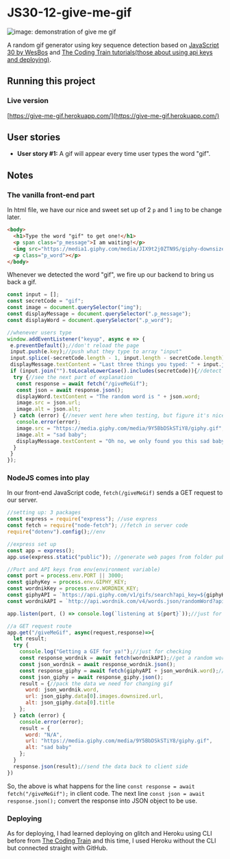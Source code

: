 # JS30-12-give-me-gif

![image: demonstration of give me gif](https://github.com/ming-yong/JS30-12-give-me-gif/blob/master/giveMeGif.gif)

A random gif generator using key sequence detection based on [JavaScript 30 by WesBos](https://github.com/wesbos/JavaScript30) and [The Coding Train tutorials(those about using api keys and deploying)](https://www.youtube.com/watch?v=Rz886HkV1j4).

## Running this project

### Live version
[https://give-me-gif.herokuapp.com/](https://give-me-gif.herokuapp.com/)

## User stories

- **User story #1:** A gif will appear every time user types the word "gif".

## Notes

### The vanilla front-end part

In html file, we have our nice and sweet set up of 2 `p` and 1 `img` to be change later.

```html
<body>
  <h1>Type the word "gif" to get one!</h1>
  <p span class="p_message">I am waiting!</p>
  <img src="https://media1.giphy.com/media/JIX9t2j0ZTN9S/giphy-downsized.gif?cid=2fc9222f4622a9d206dbb76b2b7b3fabddaef081c736bbc2&rid=giphy-downsized.gif" alt="funny cat GIF" />
  <p class="p_word"></p>
</body>
```

Whenever we detected the word "gif", we fire up our backend to bring us back a gif.

```js
const input = [];
const secretCode = "gif";
const image = document.querySelector("img");
const displayMessage = document.querySelector(".p_message");
const displayWord = document.querySelector(".p_word");

//whenever users type
window.addEventListener("keyup", async e => {
 e.preventDefault();//don't reload the page
 input.push(e.key);//push what they type to array "input"
 input.splice(-secretCode.length - 1, input.length - secretCode.length);//make sure "input" only contains 3 words
 displayMessage.textContent = "Last three things you typed: " + input.join("");//show the user what they type
 if (input.join("").toLocaleLowerCase().includes(secretCode)){//detect if input includes the secret code "gif"
  try {//see the next part of explanation
   const response = await fetch("/giveMeGif");
   const json = await response.json();
   displayWord.textContent = "The random word is " + json.word;
   image.src = json.url;
   image.alt = json.alt;
  } catch (error) {//never went here when testing, but figure it's nice to keep my error handling
   console.error(error);
   image.src = "https://media.giphy.com/media/9Y5BbDSkSTiY8/giphy.gif";
   image.alt = "sad baby";
   displayMessage.textContent = "Oh no, we only found you this sad baby";
  }  
 }
});
```

### NodeJS comes into play

In our front-end JavaScript code, `fetch(/giveMeGif)` sends a GET request to our server.

```js
//setting up: 3 packages
const express = require("express"); //use express
const fetch = require("node-fetch"); //fetch in server code
require("dotenv").config();//env

//express set up
const app = express();
app.use(express.static("public")); //generate web pages from folder public

//Port and API keys from env(environment variable)
const port = process.env.PORT || 3000;
const giphyKey = process.env.GIPHY_KEY;
const wordnikKey = process.env.WORDNIK_KEY;
const giphyAPI = `https://api.giphy.com/v1/gifs/search?api_key=${giphyKey}`;
const wordnikAPI = `http://api.wordnik.com/v4/words.json/randomWord?api_key=${wordnikKey}`;

app.listen(port, () => console.log(`listening at ${port}`));//just for checking

//a GET request route
app.get("/giveMeGif", async(request,response)=>{
  let result;
  try {
    console.log("Getting a GIF for ya!");//just for checking
    const response_wordnik = await fetch(wordnikAPI);//get a random word
    const json_wordnik = await response_wordnik.json();
    const response_giphy = await fetch(giphyAPI + json_wordnik.word);//get a gif, searched by the word we get
    const json_giphy = await response_giphy.json();
    result = {//pack the data we need for changing gif
      word: json_wordnik.word,
      url: json_giphy.data[0].images.downsized.url,
      alt: json_giphy.data[0].title
    };
  } catch (error) {
    console.error(error);
    result = {
      word: "N/A",
      url: "https://media.giphy.com/media/9Y5BbDSkSTiY8/giphy.gif",
      alt: "sad baby"
    };
  }
  response.json(result);//send the data back to client side
})
  ```

So, the above is what happens for the line `const response = await fetch("/giveMeGif");` in client code. The next line
`const json = await response.json();` convert the response into JSON object to be use.

### Deploying

As for deploying, I had learned deploying on glitch and Heroku using CLI before from [The Coding Train](https://www.youtube.com/watch?v=Rz886HkV1j4) and this time, I used Heroku without the CLI but connected straight with GitHub.
